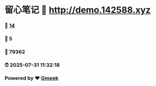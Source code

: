 # 留心笔记 :link: http://demo.142588.xyz 
### :page_facing_up: [14](http://demo.142588.xyz/tag.html) 
### :speech_balloon: 5 
### :hibiscus: 79362 
### :alarm_clock: 2025-07-31 11:32:18 
### Powered by :heart: [Gmeek](https://github.com/Meekdai/Gmeek)
